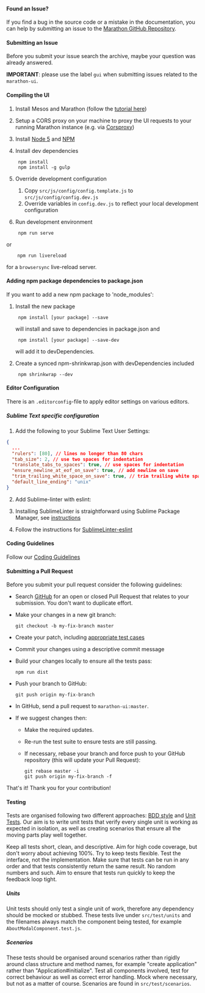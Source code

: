 #### Found an Issue?
If you find a bug in the source code or a mistake in the documentation, you can
help by submitting an issue to the [Marathon GitHub Repository](https://github.com/mesosphere/marathon/issues).

#### Submitting an Issue
Before you submit your issue search the archive, maybe your question was already answered.

**IMPORTANT**: please use the label `gui` when submitting issues related to the
`marathon-ui`.

#### Compiling the UI

1. Install Mesos and Marathon (follow the [tutorial here](https://mesosphere.github.io/marathon/docs/))
2. Setup a CORS proxy on your machine to proxy the UI requests to your running Marathon instance (e.g. via [Corsproxy](https://www.npmjs.com/package/corsproxy))
3. Install [Node 5](https://nodejs.org/en/blog/release/v5.0.0/) and [NPM](https://npmjs.org/)

4. Install dev dependencies

        npm install
        npm install -g gulp

5. Override development configuration

    1. Copy `src/js/config/config.template.js` to `src/js/config/config.dev.js`
    2. Override variables in `config.dev.js` to reflect your local development configuration

6. Run development environment

        npm run serve

  or

        npm run livereload

  for a `browsersync` live-reload server.

#### Adding npm package dependencies to package.json

If you want to add a new npm package to 'node_modules':

1. Install the new package

        npm install [your package] --save
    will install and save to dependencies in package.json and

        npm install [your package] --save-dev
    will add it to devDependencies.

2. Create a synced npm-shrinkwrap.json with devDependencies included

        npm shrinkwrap --dev

#### Editor Configuration

There is an ```.editorconfig```-file to apply editor settings on various editors.

##### Sublime Text specific configuration

1. Add the following to your Sublime Text User Settings:

  ```json
  {
    ...
    "rulers": [80], // lines no longer than 80 chars
    "tab_size": 2, // use two spaces for indentation
    "translate_tabs_to_spaces": true, // use spaces for indentation
    "ensure_newline_at_eof_on_save": true, // add newline on save
    "trim_trailing_white_space_on_save": true, // trim trailing white space on save
    "default_line_ending": "unix"
  }
  ```

2. Add Sublime-linter with eslint:

  1. Installing SublimeLinter is straightforward using Sublime Package Manager, see [instructions](http://sublimelinter.readthedocs.org/en/latest/installation.html#installing-via-pc)
  2. Follow the instructions for [SublimeLinter-eslint](https://github.com/roadhump/SublimeLinter-eslint)

#### Coding Guidelines
Follow our [Coding Guidelines](https://github.com/mesosphere/marathon-ui/blob/master/coding-guidelines.md)

#### Submitting a Pull Request
Before you submit your pull request consider the following guidelines:

* Search [GitHub](https://github.com/mesosphere/marathon-ui/pulls) for an open or closed Pull Request
  that relates to your submission. You don't want to duplicate effort.
* Make your changes in a new git branch:

     ```shell
     git checkout -b my-fix-branch master
     ```

* Create your patch, including [appropriate test cases](#testing)

* Commit your changes using a descriptive commit message

* Build your changes locally to ensure all the tests pass:

    ```shell
    npm run dist
    ```

* Push your branch to GitHub:

    ```shell
    git push origin my-fix-branch
    ```

* In GitHub, send a pull request to `marathon-ui:master`.

* If we suggest changes then:
  * Make the required updates.
  * Re-run the test suite to ensure tests are still passing.
  * If necessary, rebase your branch and force push to your GitHub repository (this will update your Pull Request):

    ```shell
    git rebase master -i
    git push origin my-fix-branch -f
    ```

That's it! Thank you for your contribution!

#### Testing 

Tests are organised following two different approaches: [BDD style](http://guide.agilealliance.org/guide/bdd.html) and [Unit Tests](http://guide.agilealliance.org/guide/unittest.html). Our aim is to write unit tests that verify every single unit is working as expected in isolation, as well as creating scenarios that ensure all the moving parts play well together.

Keep all tests short, clean, and descriptive. Aim for high code coverage, but don't worry about achieving 100%. Try to keep tests flexible. Test the
interface, not the implementation. Make sure that tests can be run in any order and that tests consistently return the same result. No random numbers and such. Aim to ensure that tests run quickly to keep the feedback loop tight.

##### Units 

Unit tests should only test a single unit of work, therefore any dependency should be mocked or stubbed. These tests live under `src/test/units` and the filenames always match the component being tested, for example `AboutModalComponent.test.js`.

##### Scenarios

These tests should be organised around scenarios rather than rigidly around class structure and method names, for example "create application" rather than "Application#initialize". Test all components involved, test for correct behaviour as well as correct error handling. Mock where necessary, but not as a matter of course. Scenarios are found in `src/test/scenarios`.

